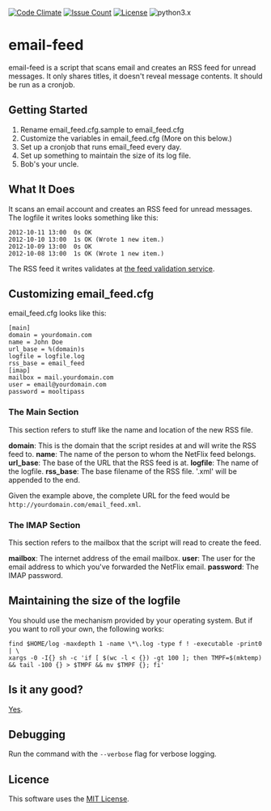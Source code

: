 [![Code Climate](https://codeclimate.com/github/dblume/email-feed/badges/gpa.svg)](https://codeclimate.com/github/dblume/email-feed)
[![Issue Count](https://codeclimate.com/github/dblume/email-feed/badges/issue_count.svg)](https://codeclimate.com/github/dblume/email-feed/issues)
[![License](https://img.shields.io/badge/license-MIT_license-blue.svg)](https://raw.githubusercontent.com/dblume/email-feed/master/LICENSE.txt)
![python3.x](https://img.shields.io/badge/python-3.x-green.svg)

# email-feed

email-feed is a script that scans email and creates an RSS feed for unread messages. It only shares titles, it doesn't reveal message contents. It should be run as a cronjob.

## Getting Started

1. Rename email\_feed.cfg.sample to email\_feed.cfg
2. Customize the variables in email\_feed.cfg (More on this below.)
3. Set up a cronjob that runs email\_feed every day.
4. Set up something to maintain the size of its log file.
5. Bob's your uncle.

## What It Does

It scans an email account and creates an RSS feed for unread messages. The logfile it writes looks something like this:

    2012-10-11 13:00  0s OK
    2012-10-10 13:00  1s OK (Wrote 1 new item.)
    2012-10-09 13:00  0s OK
    2012-10-08 13:00  1s OK (Wrote 1 new item.)

The RSS feed it writes validates at [the feed validation service](http://validator.w3.org/appc/).

## Customizing email\_feed.cfg

email\_feed.cfg looks like this:

    [main]
    domain = yourdomain.com
    name = John Doe
    url_base = %(domain)s
    logfile = logfile.log
    rss_base = email_feed
    [imap]
    mailbox = mail.yourdomain.com
    user = email@yourdomain.com
    password = mooltipass

### The Main Section

This section refers to stuff like the name and location of the new RSS file.

**domain**: This is the domain that the script resides at and will write the RSS feed to.
**name**: The name of the person to whom the NetFlix feed belongs.
**url_base**: The base of the URL that the RSS feed is at.
**logfile**: The name of the logfile.
**rss_base**: The base filename of the RSS file.  '.xml' will be appended to the end.

Given the example above, the complete URL for the feed would be `http://yourdomain.com/email_feed.xml`.

### The IMAP Section

This section refers to the mailbox that the script will read to create the feed.

**mailbox**: The internet address of the email mailbox.
**user**: The user for the email address to which you've forwarded the NetFlix email.
**password**: The IMAP password.

## Maintaining the size of the logfile

You should use the mechanism provided by your operating system. But if you want to roll your own, the following works:

    find $HOME/log -maxdepth 1 -name \*\.log -type f ! -executable -print0 | \
    xargs -0 -I{} sh -c 'if [ $(wc -l < {}) -gt 100 ]; then TMPF=$(mktemp) && tail -100 {} > $TMPF && mv $TMPF {}; fi'

## Is it any good?

[Yes](https://news.ycombinator.com/item?id=3067434).


## Debugging

Run the command with the ``--verbose`` flag for verbose logging.

## Licence

This software uses the [MIT License](http://opensource.org/licenses/mit-license.php).

